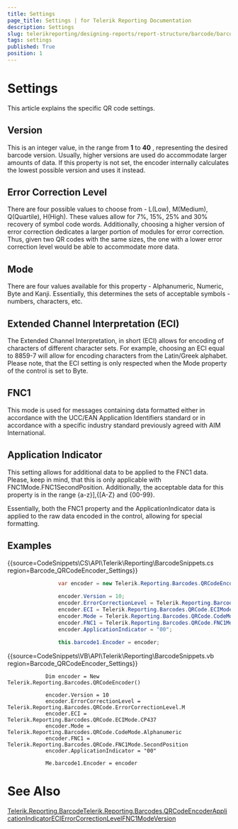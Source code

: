 ```yaml
---
title: Settings
page_title: Settings | for Telerik Reporting Documentation
description: Settings
slug: telerikreporting/designing-reports/report-structure/barcode/barcode-types/2d-barcodes/qr-code/settings
tags: settings
published: True
position: 1
---
```


# Settings



This article explains the specific QR code settings.

## Version

This is an integer value, in the range from __1__  to __40__ , representing  	        the desired barcode version. Usually, higher versions are used do accommodate larger amounts of data. 	        If this property is not set, the encoder internally calculates the lowest possible version and uses it instead.         

## Error Correction Level

There are four possible values to choose from - L(Low), M(Medium), Q(Quartile), H(High).  	        These values allow for 7%, 15%, 25% and 30% recovery of symbol code words. Additionally, choosing  	        a higher version of error correction dedicates a larger portion of modules for error correction.  	        Thus, given two QR codes with the same sizes, the one with a lower error correction level would be  	        able to accommodate more data.         

## Mode

There are four values available for this property - Alphanumeric, Numeric, Byte and Kanji. Essentially, this determines the          	sets of acceptable symbols - numbers, characters, etc.         

## Extended Channel Interpretation (ECI)

The Extended Channel Interpretation, in short (ECI) allows for encoding of characters of different character sets. For example,          	choosing an ECI equal to 8859-7 will allow for encoding characters from the Latin/Greek alphabet. Please note, that the ECI          	setting is only respected when the Mode property of the control is set to Byte.         

## FNC1

This mode is used for messages containing data formatted either in accordance with the UCC/EAN Application Identifiers standard          	or in accordance with a specific industry standard previously agreed with AIM International.         

## Application Indicator

This setting allows for additional data to be applied to the FNC1 data. Please, keep in mind, that this is only applicable with           	FNC1Mode.FNC1SecondPosition. Additionally, the acceptable data for this property is in the range {a-z}],{[A-Z} and {00-99}.         

Essentially, both the FNC1 property and the ApplicationIndicator data is applied to the raw data encoded in the control,  			allowing for special formatting.         

## Examples

{{source=CodeSnippets\CS\API\Telerik\Reporting\BarcodeSnippets.cs region=Barcode_QRCodeEncoder_Settings}}
````cs
	            var encoder = new Telerik.Reporting.Barcodes.QRCodeEncoder();
	
	            encoder.Version = 10;
	            encoder.ErrorCorrectionLevel = Telerik.Reporting.Barcodes.QRCode.ErrorCorrectionLevel.M;
	            encoder.ECI = Telerik.Reporting.Barcodes.QRCode.ECIMode.CP437;
	            encoder.Mode = Telerik.Reporting.Barcodes.QRCode.CodeMode.Alphanumeric;
	            encoder.FNC1 = Telerik.Reporting.Barcodes.QRCode.FNC1Mode.SecondPosition;
	            encoder.ApplicationIndicator = "00";
	
	            this.barcode1.Encoder = encoder;
````
{{source=CodeSnippets\VB\API\Telerik\Reporting\BarcodeSnippets.vb region=Barcode_QRCodeEncoder_Settings}}
````vbnet
	        Dim encoder = New Telerik.Reporting.Barcodes.QRCodeEncoder()
	
	        encoder.Version = 10
	        encoder.ErrorCorrectionLevel = Telerik.Reporting.Barcodes.QRCode.ErrorCorrectionLevel.M
	        encoder.ECI = Telerik.Reporting.Barcodes.QRCode.ECIMode.CP437
	        encoder.Mode = Telerik.Reporting.Barcodes.QRCode.CodeMode.Alphanumeric
	        encoder.FNC1 = Telerik.Reporting.Barcodes.QRCode.FNC1Mode.SecondPosition
	        encoder.ApplicationIndicator = "00"
	
	        Me.barcode1.Encoder = encoder
````



# See Also
[Telerik.Reporting.Barcode](/reporting/api/Telerik.Reporting.Barcode)[Telerik.Reporting.Barcodes.QRCodeEncoder](/reporting/api/Telerik.Reporting.Barcodes.QRCodeEncoder)[ApplicationIndicator](/reporting/api/Telerik.Reporting.Barcodes.QRCodeEncoder#Telerik_Reporting_Barcodes_QRCodeEncoder_ApplicationIndicator)[ECI](/reporting/api/Telerik.Reporting.Barcodes.QRCodeEncoder#Telerik_Reporting_Barcodes_QRCodeEncoder_ECI)[ErrorCorrectionLevel](/reporting/api/Telerik.Reporting.Barcodes.QRCodeEncoder#Telerik_Reporting_Barcodes_QRCodeEncoder_ErrorCorrectionLevel)[FNC1](/reporting/api/Telerik.Reporting.Barcodes.QRCodeEncoder#Telerik_Reporting_Barcodes_QRCodeEncoder_FNC1)[Mode](/reporting/api/Telerik.Reporting.Barcodes.QRCodeEncoder#Telerik_Reporting_Barcodes_QRCodeEncoder_Mode)[Version](/reporting/api/Telerik.Reporting.Barcodes.QRCodeEncoder#Telerik_Reporting_Barcodes_QRCodeEncoder_Version)
